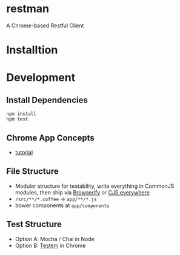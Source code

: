 restman
=======
A Chrome-based Restful Client

Installtion
===========

Development
===========

Install Dependencies
--------------------

```
npm install
npm test
```

Chrome App Concepts
-------------------

* [tutorial](http://developer.chrome.com/apps/angular_framework.html)

File Structure
--------------

* Modular structure for testability, write everything in CommonJS modules, then ship via [Browserify](https://github.com/substack/node-browserify) or [CJS everywhere](https://github.com/michaelficarra/commonjs-everywhere)
* `/src/**/*.coffee` -> `app/**/*.js`
* bower components at `app/components`

Test Structure
--------------

* Option A: Mocha / Chai in Node
* Option B: [Testem](https://github.com/airportyh/testem) in Chrome
